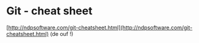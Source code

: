 # Git - cheat sheet

[http://ndpsoftware.com/git-cheatsheet.html](http://ndpsoftware.com/git-cheatsheet.html) (de ouf !)
